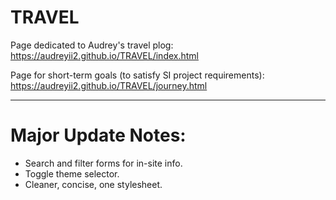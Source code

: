 # TRAVEL

Page dedicated to Audrey's travel plog: https://audreyii2.github.io/TRAVEL/index.html

Page for short-term goals (to satisfy SI project requirements): https://audreyii2.github.io/TRAVEL/journey.html

-------------------------------------------------------------------------------------
# Major Update Notes:

* Search and filter forms for in-site info.
* Toggle theme selector.
* Cleaner, concise, one stylesheet.
